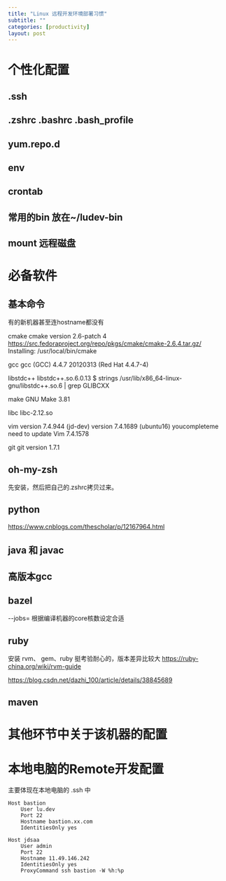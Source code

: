 ```yaml
---
title: "Linux 远程开发环境部署习惯"
subtitle: ""
categories: [productivity]
layout: post
---
```


# 个性化配置
## .ssh

## .zshrc .bashrc .bash_profile


## yum.repo.d

## env

## crontab

## 常用的bin 放在~/ludev-bin

## mount 远程磁盘




# 必备软件

## 基本命令
有的新机器甚至连hostname都没有


cmake
cmake version 2.6-patch 4
https://src.fedoraproject.org/repo/pkgs/cmake/cmake-2.6.4.tar.gz/
Installing: /usr/local/bin/cmake


gcc
gcc (GCC) 4.4.7 20120313 (Red Hat 4.4.7-4)


libstdc++
libstdc++.so.6.0.13
 $ strings /usr/lib/x86_64-linux-gnu/libstdc++.so.6 | grep GLIBCXX


make
GNU Make 3.81


libc
libc-2.12.so


vim
version 7.4.944 (jd-dev)
version 7.4.1689 (ubuntu16)
youcompleteme need to update Vim 7.4.1578


git
git version 1.7.1


## oh-my-zsh
先安装，然后把自己的.zshrc拷贝过来。

## python
https://www.cnblogs.com/thescholar/p/12167964.html

## java 和 javac


## 高版本gcc


## bazel

--jobs= 根据编译机器的core核数设定合适

## ruby
安装 rvm、 gem、ruby 挺考验耐心的，版本差异比较大
https://ruby-china.org/wiki/rvm-guide

https://blog.csdn.net/dazhi_100/article/details/38845689

## maven



# 其他环节中关于该机器的配置


# 本地电脑的Remote开发配置
主要体现在本地电脑的 .ssh 中

```
Host bastion
    User lu.dev
    Port 22
    Hostname bastion.xx.com
    IdentitiesOnly yes

Host jdsaa
    User admin
    Port 22
    Hostname 11.49.146.242
    IdentitiesOnly yes
    ProxyCommand ssh bastion -W %h:%p
```